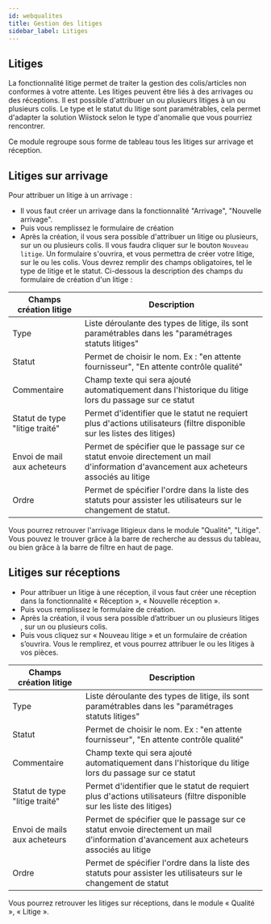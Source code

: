 ```yaml
---
id: webqualites
title: Gestion des litiges
sidebar_label: Litiges
---
```



## Litiges

La fonctionnalité litige permet de traiter la gestion des colis/articles non conformes à votre attente. Les litiges peuvent être liés à des arrivages ou des réceptions. Il est possible d'attribuer un ou plusieurs litiges à un ou plusieurs colis. Le type et le statut du litige sont paramétrables, cela permet d'adapter la solution Wiistock selon le type d'anomalie que vous pourriez rencontrer. 

Ce module regroupe sous forme de tableau tous les litiges sur arrivage et réception. 

## Litiges sur arrivage

Pour attribuer un litige à un arrivage : 
* Il vous faut créer un arrivage dans la fonctionnalité "Arrivage", "Nouvelle arrivage". 
* Puis vous remplissez le formulaire de création 
* Après la création, il vous sera possible d'attribuer un litige ou plusieurs, sur un ou plusieurs colis. Il vous faudra cliquer sur le bouton `Nouveau litige`. Un formulaire s'ouvrira, et vous permettra de créer votre litige, sur le ou les colis. Vous devrez remplir des champs obligatoires, tel le type de litige et le statut. Ci-dessous la description des champs du formulaire de création d'un litige : 

Champs création litige | Description
------------ | -------------
Type | Liste déroulante des types de litige, ils sont paramétrables dans les "paramétrages statuts litiges" 
Statut | Permet de choisir le nom. Ex : "en attente fournisseur", "En attente contrôle qualité"
Commentaire | Champ texte qui sera ajouté automatiquement dans l'historique du litige lors du passage sur ce statut
Statut de type "litige traité" | Permet d'identifier que le statut ne requiert plus d'actions utilisateurs (filtre disponible sur les listes des litiges)
Envoi de mail aux acheteurs | Permet de spécifier que le passage sur ce statut envoie directement un mail d'information d'avancement aux acheteurs associés au litige
Ordre | Permet de spécifier l'ordre dans la liste des statuts pour assister les utilisateurs sur le changement de statut. 


Vous pourrez retrouver l'arrivage litigieux dans le module "Qualité", "Litige". Vous pouvez le trouver grâce à la barre de recherche au dessus du tableau, ou bien grâce à la barre de filtre en haut de page.   

## Litiges sur réceptions

* Pour attribuer un litige à une réception, il vous faut créer une réception dans la fonctionnalité « Réception », « Nouvelle réception ». 
* Puis vous remplissez le formulaire de création. 
* Après la création, il vous sera possible d’attribuer un ou plusieurs litiges , sur un ou plusieurs colis.  
* Puis vous cliquez sur « Nouveau litige » et un formulaire de création s’ouvrira. Vous le remplirez, et vous pourrez attribuer le ou les litiges à vos pièces. 

Champs création litige | Description
------------ | -------------
Type | Liste déroulante des types de litige, ils sont paramétrables dans les "paramétrages statuts litiges" 
Statut | Permet de choisir le nom. Ex : "en attente fournisseur", "En attente contrôle qualité"
Commentaire | Champ texte qui sera ajouté automatiquement dans l'historique du litige lors du passage sur ce statut
Statut de type "litige traité" | Permet d'identifier que le statut de requiert plus d'actions utilisateurs (filtre disponible sur les liste des litiges)
Envoi de mails aux acheteurs | Permet de spécifier que le passage sur ce statut envoie directement un mail d'information d'avancement aux acheteurs associés au litige
Ordre | Permet de spécifier l'ordre dans la liste des statuts pour assister les utilisateurs sur le changement de statut


Vous pourrez retrouver les litiges sur réceptions, dans le module « Qualité », « Litige ». 

